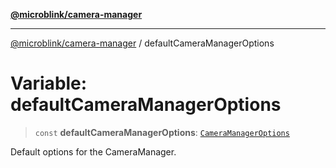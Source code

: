 [**@microblink/camera-manager**](../README.md)

***

[@microblink/camera-manager](../README.md) / defaultCameraManagerOptions

# Variable: defaultCameraManagerOptions

> `const` **defaultCameraManagerOptions**: [`CameraManagerOptions`](../type-aliases/CameraManagerOptions.md)

Default options for the CameraManager.
